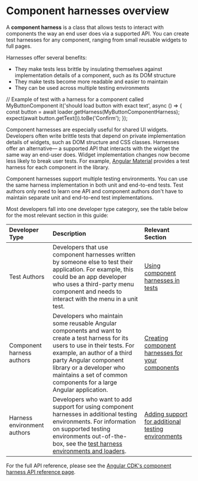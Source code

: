# Component harnesses overview

A <strong>component harness</strong> is a class that allows tests to interact with components the way an end user does via a supported API. You can create test harnesses for any component, ranging from small reusable widgets to full pages.

Harnesses offer several benefits:
- They make tests less brittle by insulating themselves against implementation details of a component, such as its DOM structure
- They make tests become more readable and easier to maintain
- They can be used across multiple testing environments

<docs-code language="typescript">
// Example of test with a harness for a component called MyButtonComponent
it('should load button with exact text', async () => {
  const button = await loader.getHarness(MyButtonComponentHarness);
  expect(await button.getText()).toBe('Confirm');
});
</docs-code>

Component harnesses are especially useful for shared UI widgets. Developers often write brittle tests that depend on private implementation details of widgets, such as DOM structure and CSS classes. Harnesses offer an alternative— a supported API that interacts with the widget the same way an end-user does. Widget implementation changes now become less likely to break user tests. For example, [Angular Material](https://material.angular.io/components/categories) provides a test harness for each component in the library.

Component harnesses support multiple testing environments. You can use the same harness implementation in both unit and end-to-end tests. Test authors only need to learn one API and component authors don't have to maintain separate unit and end-to-end test implementations.

Most developers fall into one developer type category, see the table below for the most relevant section in this guide:

| Developer Type              | Description           | Relevant Section      |
|:---                         | :---                  | :---                  |
| Test Authors                | Developers that use component harnesses written by someone else to test their application. For example, this could be an app developer who uses a third-party menu component and needs to interact with the menu in a unit test. | [Using component harnesses in tests](guide/testing/using-component-harnesses) |
| Component harness authors   | Developers who maintain some reusable Angular components and want to create a test harness for its users to use in their tests. For example, an author of a third party Angular component library or a developer who maintains a set of common components for a large Angular application. | [Creating component harnesses for your components](guide/testing/creating-component-harnesses ) |
| Harness environment authors | Developers who want to add support for using component harnesses in additional testing environments. For information on supported testing environments out-of-the-box, see the [test harness environments and loaders](guide/testing/using-component-harnesses#test-harness-environments-and-loaders). | [Adding support for additional testing environments](guide/testing/component-harnesses-testing-environments) |

For the full API reference, please see the [Angular CDK's component harness API reference page](https://material.angular.io/cdk/test-harnesses/api).
